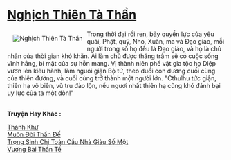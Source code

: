 <a href="https://truyenwiki.net/nghich-thien-ta-than.36461/" title="Nghịch Thiên Tà Thần"><h1>Nghịch Thiên Tà Thần</h1></a><div style="display:table"><img align="right" style="float: left; padding: 10px;" src="https://truyenwiki.net/a/img/str/src/36461.jpg" alt="Nghịch Thiên Tà Thần">Trong thời đại rối ren, bảy quyền lực của yêu quái, Phật, quỷ, Nho, Xuân, ma và Đạo giáo, mỗi người trong số họ đều là Đạo giáo, và họ là chủ nhân của thời gian khó khăn. Ai làm chủ được thăng trầm sẽ có cuộc sống vĩnh hằng, bí mật của sự hỗn mang. Vị thành niên phế vật gia tộc họ Diệp vươn lên kiêu hãnh, làm nguôi giận Bộ tứ, theo đuổi con đường cuối cùng của thiên đường, và cuối cùng trở thành một người lớn. "Cthulhu tức giận, thiên hạ vô biên, vũ trụ đảo lộn, nếu ngươi nhất thiên hạ cũng khó đánh bại uy lực của ta một đòn!"</div><p><br><b>Truyện Hay Khác :</b></p><a href="https://truyenwiki.net/thanh-khu.35274/" alt="Thánh Khư">Thánh Khư</a><br/><a href="https://sangtacviet.wordpress.com/2020/10/22/muon-doi-than-de/" alt="Muôn Đời Thần Đế">Muôn Đời Thần Đế</a><br/><a href="https://sangtacviet.wordpress.com/2020/10/22/trong-sinh-chi-toan-cau-nha-giau-so-mot/" alt="Trọng Sinh Chi Toàn Cầu Nhà Giàu Số Một">Trọng Sinh Chi Toàn Cầu Nhà Giàu Số Một</a><br/><a href="https://sangtacviet.wordpress.com/2020/10/22/vuong-bai-than-te/" alt="Vương Bài Thần Tế">Vương Bài Thần Tế</a><br/>